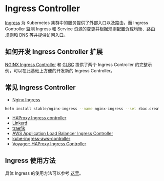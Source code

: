 # Ingress Controller

[Ingress](../../concepts/objects/ingress.md) 为 Kubernetes 集群中的服务提供了外部入口以及路由，而 Ingress Controller 监测 Ingress 和 Service 资源的变更并根据规则配置负载均衡、路由规则和 DNS 等并提供访问入口。

## 如何开发 Ingress Controller 扩展

[NGINX Ingress Controller](https://github.com/kubernetes/ingress-nginx) 和 [GLBC](https://github.com/kubernetes/ingress-gce) 提供了两个 Ingress Controller 的完整示例，可以在此基础上方便的开发新的 Ingress Controller。

## 常见 Ingress Controller

* [Nginx Ingress](https://github.com/kubernetes/ingress-nginx)

```bash
helm install stable/nginx-ingress --name nginx-ingress --set rbac.create=true
```

* [HAProxy Ingress controller](https://github.com/jcmoraisjr/haproxy-ingress)
* [Linkerd](https://linkerd.io/config/0.9.1/linkerd/index.html#ingress-identifier)
* [traefik](https://doc.traefik.io/traefik/providers/kubernetes-ingress/)
* [AWS Application Load Balancer Ingress Controller](https://github.com/coreos/alb-ingress-controller)
* [kube-ingress-aws-controller](https://github.com/zalando-incubator/kube-ingress-aws-controller)
* [Voyager: HAProxy Ingress Controller](https://github.com/appscode/voyager)

## Ingress 使用方法

具体 Ingress 的使用方法可以参考 [这里](../../concepts/objects/ingress.md)。
